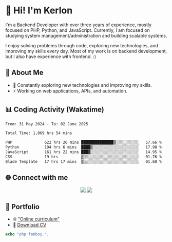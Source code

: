 # 👋 Hi! I'm Kerlon

I'm a Backend Developer with over three years of experience, mostly focused on PHP, Python, and JavaScript. Currently, I am focused on studying system management/administration and building scalable systems.

I enjoy solving problems through code, exploring new technologies, and improving my skills every day. Most of my work is on backend development, but I also have experience with frontend. :)

## 🚀 About Me

* 🌱 Constantly exploring new technologies and improving my skills.
* ⚡ Working on web applications, APIs, and automation.

## 📊 Coding Activity (Wakatime)

<!--START_SECTION:waka-->

```txt
From: 31 May 2024 - To: 02 June 2025

Total Time: 1,069 hrs 54 mins

PHP              622 hrs 20 mins ██████████████▒░░░░░░░░░░   57.66 %
Python           194 hrs 6 mins  ████▒░░░░░░░░░░░░░░░░░░░░   17.98 %
JavaScript       161 hrs 22 mins ███▓░░░░░░░░░░░░░░░░░░░░░   14.95 %
CSS              19 hrs          ▒░░░░░░░░░░░░░░░░░░░░░░░░   01.76 %
Blade Template   17 hrs 17 mins  ▒░░░░░░░░░░░░░░░░░░░░░░░░   01.60 %
```

<!--END_SECTION:waka-->

## 🌐 Connect with me

<p align="center">
    <a href="https://www.linkedin.com/in/kerlon-fernandes"><img src="https://skillicons.dev/icons?i=linkedin" /></a>
    <a href="https://github.com/kerlonfernandes"><img src="https://skillicons.dev/icons?i=github" /></a>
</p>

## 📌 Portfolio

* 🌐 ["Online curriculum"](https://kerlon.com.br/)
* 📄 [Download CV](https://kerlon.com.br/assets/resumes/resume_en-us.pdf)

```php
echo "php fanboy.";
```
